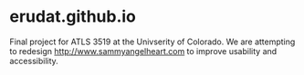 # erudat.github.io
Final project for ATLS 3519 at the Univserity of Colorado. We are attempting to redesign http://www.sammyangelheart.com to improve usability and accessibility.
